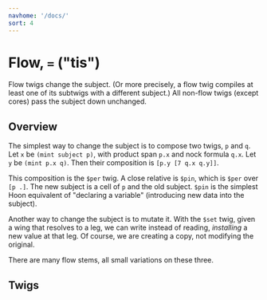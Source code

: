 ```yaml
---
navhome: '/docs/'
sort: 4
---
```


# Flow, `=` ("tis")

Flow twigs change the subject. (Or more precisely, a flow twig compiles at least
one of its subtwigs with a different subject.) All non-flow twigs (except cores)
pass the subject down unchanged.

## Overview

The simplest way to change the subject is to compose two twigs, `p` and `q`. Let
`x` be `(mint subject p)`, with product span `p.x` and nock formula `q.x`. Let
`y` be `(mint p.x q)`. Then their composition is `[p.y [7 q.x q.y]]`.

This composition is the `$per` twig. A close relative is `$pin`, which is `$per`
over `[p .]`. The new subject is a cell of `p` and the old subject. `$pin` is
the simplest Hoon equivalent of "declaring a variable" (introducing new data
into the subject).

Another way to change the subject is to mutate it. With the `$set` twig, given a
wing that resolves to a leg, we can write instead of reading, *installing* a new
value at that leg. Of course, we are creating a copy, not modifying the
original.

There are many flow stems, all small variations on these three.

## Twigs

<list dataPreview="true" className="runes"></list>
